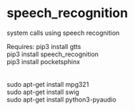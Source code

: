 # speech_recognition
system calls using speech recognition

Requires:
  pip3 install gtts<br/>
  pip3 install speech_recognition<br/>
  pip3 install pocketsphinx<br/>
  <br/><br/>
  sudo apt-get install mpg321<br/>
  sudo apt-get install swig<br/>
  sudo apt-get install python3-pyaudio<br/>
  
